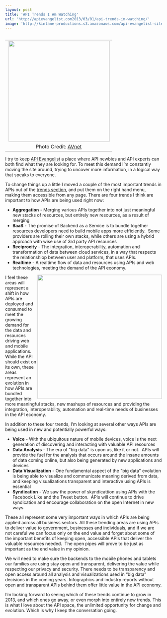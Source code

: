 ```yaml
---
layout: post
title: 'API Trends I Am Watching'
url: 'http://apievangelist.com2013/03/01/api-trends-im-watching/'
image: 'http://kinlane-productions.s3.amazonaws.com/api-evangelist-site/blog/top-tech-trends.jpg'
---
```



<table cellpadding="2" align="right">
     <tbody>
          <tr>
               <td>
                    <a href="http://blogging.avnet.com/weblog/cioinsights/" target="_blank"><img src="https://s3.amazonaws.com/kinlane-productions/api-evangelist/top-tech-trends.jpg"  width="325" align="right" /></a>
               </td>
          </tr>
          <tr>
               <td align="center">
                    Photo Credit: <a href="http://blogging.avnet.com/weblog/cioinsights/" target="_blank">AVnet</a>
               </td>
          </tr>
     </tbody>
</table>
<p>
     I try to keep <a title="API Evangelist" href="http://apievangelist.com">API Evangelist</a> a place where API newbies and API experts can both find what they are looking for. To meet this demand I’m constantly moving the site around, trying to uncover more information, in a logical way that speaks to everyone.
</p>
<p>
     To change things up a little I moved a couple of the most important trends in APIs out of the <a title="trends" href="/trends/">trends section</a>, and put them on the right hand menu, making them accessible from any page. There are four trends I think are important to how APIs are being used right now:
</p>
<ul >
     <li>
          <strong>Aggregation</strong> - Merging various APIs together into not just meaningful new stacks of resources, but entirely new resources, as a result of merging
     </li>
     <li>
          <strong>BaaS</strong> - The promise of Backend as a Service is to bundle together resources developers need to build mobile apps more efficiently.  Some providers are rolling their own stacks, while others are using a hybrid approach with wise use of 3rd party API resources
     </li>
     <li>
          <strong>Reciprocity</strong> - The integration, interoperability, automation and transformation of data between cloud services, in a way that respects the relationshiop between user and platform, that uses APIs.
     </li>
     <li>
          <strong>Realtime</strong> - A realtime flow of data and resources using APIs and web technologies, meeting the demand of the API economy.
     </li>
</ul>
<p>
     <img src="https://s3.amazonaws.com/kinlane-productions/api-evangelist/tag-cloud-api-trends.png"  width="400" align="right" />
</p>
<p>
     I feel these areas will represent a shift in how APIs are deployed and consumed to meet the growing demand for the data and resources driving web and mobile applications. While the API should exist on its own, these areas represent an evolution in how APIs are bundled together into more meaningful stacks, new mashups of resources and providing the integration, interoperability, automation and real-time needs of businesses in the API economy.
</p>
<p>
     In addition to these four trends, I’m looking at several other ways APIs are being used in new and potentially powerful ways:
</p>
<ul >
     <li>
          <strong>Voice</strong> - With the ubiquitous nature of mobile devices, voice is the next generation of discovering and interacting with valuable API resources
     </li>
     <li>
          <strong>Data Analysis</strong> - The era of "big data" is upon us, like it or not.  APIs will provide the fuel for the analysis that occurs around the insane amounts of data coming online, but also being generated by new applications and devices
     </li>
     <li>
          <strong>Data Visualization</strong> - One fundamental aspect of the "big data" evolution is being able to visualize and communicate meaning derived from data, and keeping visualizations transparent and interactive using APIs is essential
     </li>
     <li>
          <strong>Syndication</strong> - We saw the power of skyndicattion using APIs with the Facebook Like and the Tweet button.  APIs will continue to drive syndication and encourage collaboration on the open Internet in new ways
     </li>
</ul>
<p>
     These all represent some very important ways in which APIs are being applied across all business sectors. All these trending areas are using APIs to deliver value to government, businesses and individuals, and if we are not careful we can focus only on the end value and forget about some of the important benefits of keeping open, accessible APIs that deliver the valuable resources needed.  The open pipes will prove to be just as important as the end value in my opinion.
</p>
<p>
     We will need to make sure the backends to the mobile phones and tablets our families are using stay open and transparent, delivering the value while respecting our privacy and security. There needs to be transparency and open access around all analysis and visualizations used in “big data” decisions in the coming years. Infographics and industry reports without open and transparent APIs behind them offer little value in the API economy.
</p>
<p>
     I’m looking forward to seeing which of these trends continue to grow in 2013, and which ones go away, or even morph into entirely new trends. This is what I love about the API space, the unlimited opportunity for change and evolution. Which is why I keep the conversation going.
</p>
